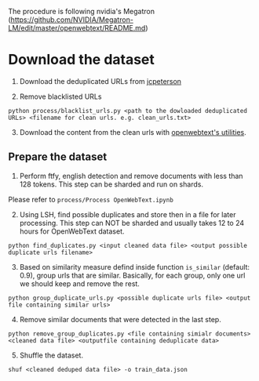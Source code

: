 The procedure is following nvidia's Megatron (https://github.com/NVIDIA/Megatron-LM/edit/master/openwebtext/README.md)

# Download the dataset

1. Download the deduplicated URLs from [jcpeterson](https://mega.nz/#F!EZZD0YwJ!9_PlEQzdMVLaNdKv_ICNVQ!cc4RgQQZ)


2. Remove blacklisted URLs
```
python process/blacklist_urls.py <path to the dowloaded deduplicated URLs> <filename for clean urls. e.g. clean_urls.txt>
```

3. Download the content from the clean urls with [openwebtext's utilities](https://github.com/eukaryote31/openwebtext/blob/master/download.py). 

## Prepare the dataset

1. Perform ftfy, english detection and remove documents with less than 128 tokens. This step can be sharded and run on shards.

Please refer to `process/Process OpenWebText.ipynb`

2. Using LSH, find possible duplicates and store then in a file for later processing. This step can NOT be sharded and usually takes 12 to 24 hours for OpenWebText dataset.
```
python find_duplicates.py <input cleaned data file> <output possible duplicate urls filename>
```

3. Based on similarity measure defind inside function `is_similar` (default: 0.9), group urls that are similar. Basically, for each group, only one url we should keep and remove the rest.
```
python group_duplicate_urls.py <possible duplicate urls file> <output file containing similar urls>
```

4. Remove similar documents that were detected in the last step.
```
python remove_group_duplicates.py <file containing simialr documents> <cleaned data file> <outputfile containing deduplicate data>
```

5. Shuffle the dataset.
```
shuf <cleaned deduped data file> -o train_data.json
```